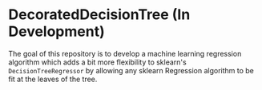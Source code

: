# DecoratedDecisionTree (In Development)

The goal of this repository is to develop a machine learning regression algorithm which
adds a bit more flexibility to sklearn's `DecisionTreeRegressor` by allowing any sklearn
Regression algorithm to be fit at the leaves of the tree.